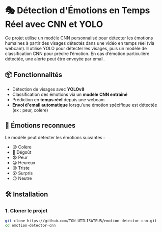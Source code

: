 # 🎭 Détection d'Émotions en Temps Réel avec CNN et YOLO

Ce projet utilise un modèle CNN personnalisé pour détecter les émotions humaines à partir des visages détectés dans une vidéo en temps réel (via webcam). Il utilise YOLO pour détecter les visages, puis un modèle de classification CNN pour prédire l’émotion. En cas d’émotion particulière détectée, une alerte peut être envoyée par email.

## 📦 Fonctionnalités

- Détection de visages avec **YOLOv8**
- Classification des émotions via un **modèle CNN entraîné**
- Prédiction en **temps réel** depuis une webcam
- **Envoi d'email automatique** lorsqu'une émotion spécifique est détectée (ex : peur, colère)

## 🧠 Émotions reconnues

Le modèle peut détecter les émotions suivantes :
- 😠 Colère
- 🤢 Dégoût
- 😨 Peur
- 😀 Heureux
- 😢 Triste
- 😲 Surpris
- 😐 Neutre

## 🛠️ Installation

### 1. Cloner le projet
```bash
git clone https://github.com/TON-UTILISATEUR/emotion-detector-cnn.git
cd emotion-detector-cnn
